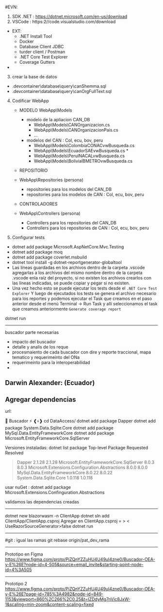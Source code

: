 #EVN:
1. SDK .NET : https://dotnet.microsoft.com/en-us/download
2. VSCode   : https:2//code.visualstudio.com/download
  - EXT:  
    - .NET Install Tool
    - Docker
    - Database Client JDBC
    - turder client /  Postman 
    - .NET Core Test Explorer
    - Coverage Gutters
  - 
3. crear la base de datos
  - .devcontainer\database\query\canShemma.sql
  - .devcontainer\database\query\canOrgFullText.sql
4. Codificar WebApp
    - MODELO
      WebApp\Models

      - modelo de la apliacion CAN_DB
        - WebApp\Models\CANOrganizacion.cs  
        - WebApp\Models\CANOrganizacionPais.cs  
        - ...
      - modelos del CAN : Col, ecu, bov, peru
        - WebApp\Models\ColombiaCONACvwBusqueda.cs
        - WebApp\Models\EcuadorSAEvwBusqueda.cs    *
        - WebApp\Models\PeruINACALvwBusqueda.cs
        - WebApp\Models\BoliviaIBMETROvwBusqueda.cs

    - REPOSITORIO
    - WebApp\Repositories
      (persona)
      - repositories para los modelos del CAN_DB
      - repositories para los modelos de CAN : Col, ecu, bov, peru

    - CONTROLADORES
    - WebApp\Controllers
      (persona)
      - Controllers para los repositories del CAN_DB
      - Controllers para los repositories de CAN : Col, ecu, bov, peru

5. Configurar tests
  - dotnet add package Microsoft.AspNetCore.Mvc.Testing
  - dotnet add package moq
  - dotnet add package coverlet.msbuild
  - dotnet tool install -g dotnet-reportgenerator-globaltool
  - Las líneas guardadas en los archivos dentro de la carpeta .vscode agregarlas a los archivos del mismo nombre dentro de la carpeta .vscode enla raíz del proyecto, si no existen los archivos crearlos con las líneas indicadas, se puede copiar y pegar si no existen.
  - Una vez hecho esto se puede ejecutar los tests desde el `.NET Core Test Explorer` Y luego de ejecutados los tests se genera el archivo necesario para los reportes y podemos ejecutar el Task que creamos en el paso anterior desde el menú Terminal -> Run Task y allí seleccionamos el task que creamos anteriormente `Generate coverage report`

dotnet run

------------------------------------------------

buscador parte necesarias
- impacto del buscador
- detalle y analis de los reque
- procesmaiento de cada buscador con dire y reporte traccional, mapa tematico y requerimeinto del ONa 
- requerimeinto para la interoperabilidad
- 
Darwin Alexander: (Ecuador)
-  




## Agregar dependencias
url:

🦝 Buscador  ⚡
 ❰💀❱ cd DataAccess/
 dotnet add package Dapper
 dotnet add package System.Data.Sqlite.Core
 dotnet add package MySql.Data.EntityFrameworkCore
 dotnet add package Microsoft.EntityFrameworkCore.SqlServer

 Versiones instaladas:
 dotnet list package
 Top-level Package                                      Requested     Resolved
   > Dapper                                               2.1.28      2.1.28
   > Microsoft.EntityFrameworkCore.SqlServer              8.0.3       8.0.3
   > Microsoft.Extensions.Configuration.Abstractions      8.0.0       8.0.0
   > MySql.Data.EntityFrameworkCore                       8.0.22      8.0.22
   > System.Data.Sqlite.Core                              1.0.118     1.0.118

usar nuGet :
 dotnet add package Microsoft.Extensions.Confinguration.Abstractions

validamos las dependencias creadas
  <ItemGroup>
    <PackageReference Include="Dapper" Version="2.1.28" />
    <PackageReference Include="Microsoft.EntityFrameworkCore.SqlServer" Version="8.0.3" />
    <PackageReference Include="Microsoft.Extensions.Configuration.Abstractions" Version="8.0.0" />
    <PackageReference Include="MySql.Data.EntityFrameworkCore" Version="8.0.22" />
    <PackageReference Include="System.Data.Sqlite.Core" Version="1.0.118" />
  </ItemGroup>

--------------------
dotnet new blazorwasm -n ClientApp
dotnet sln add ClientApp/ClientApp.csproj
Agregar en ClientApp.csproj = >
< UseRazorSourceGenerator>false</UseRazorSourceGenerator>
dotnet run

----------------------------
#git : igual las ramas
git rebase origin/pat_dev_rama


----------------------------
Prototipo en Figma
https://www.figma.com/proto/PiZQnYZZuHU4U49uI4zne0/Buscador-OEA-y-E%26E?node-id=4-505&source=email_invite&starting-point-node-id=4%3A505

----------------------------
Prototipo 2
https://www.figma.com/proto/PiZQnYZZuHU4U49uI4zne0/Buscador-OEA-y-E%26E?page-id=785%3A4982&node-id=849-1153&viewport=860%2C266%2C0.25&t=IZDdyMg7nVic8JxW-1&scaling=min-zoom&content-scaling=fixed
